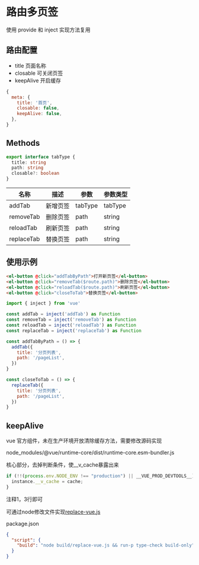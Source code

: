 # 路由多页签

使用 provide 和 inject 实现方法复用

## 路由配置

- title 页面名称
- closable 可关闭页签
- keepAlive 开启缓存

```js
{
  meta: {
    title: '首页',
    closable: false,
    keepAlive: false,
  },
}
```

## Methods

```ts
export interface tabType {
  title: string
  path: string
  closable?: boolean
}
```

| 名称       | 描述     | 参数    | 参数类型 |
| ---------- | -------- | ------- | -------- |
| addTab     | 新增页签 | tabType | tabType  |
| removeTab  | 删除页签 | path    | string   |
| reloadTab  | 刷新页签 | path    | string   |
| replaceTab | 替换页签 | path    | string   |

## 使用示例

```html
<el-button @click="addTabByPath">打开新页签</el-button>
<el-button @click="removeTab($route.path)">删除页签</el-button>
<el-button @click="reloadTab($route.path)">刷新页签</el-button>
<el-button @click="closeToTab">替换页签</el-button>
```

```js
import { inject } from 'vue'

const addTab = inject('addTab') as Function
const removeTab = inject('removeTab') as Function
const reloadTab = inject('reloadTab') as Function
const replaceTab = inject('replaceTab') as Function

const addTabByPath = () => {
  addTab({
    title: '分页列表',
    path: '/pageList',
  })
}

const closeToTab = () => {
  replaceTab({
    title: '分页列表',
    path: '/pageList',
  })
}
```

## keepAlive

vue 官方组件，未在生产环境开放清除缓存方法，需要修改源码实现

node_modules/@vue/runtime-core/dist/runtime-core.esm-bundler.js

核心部分，去掉判断条件，使__v_cache暴露出来

```js
if (!!(process.env.NODE_ENV !== "production") || __VUE_PROD_DEVTOOLS__) {
  instance.__v_cache = cache;
}
```

注释1，3行即可

可通过node修改文件实现[replace-vue.js](https://github.com/babytutu/vue3-web/blob/master/build/replace-vue.js)

package.json

```json
{
  "script": {
    "build": "node build/replace-vue.js && run-p type-check build-only"
  }
}
```
